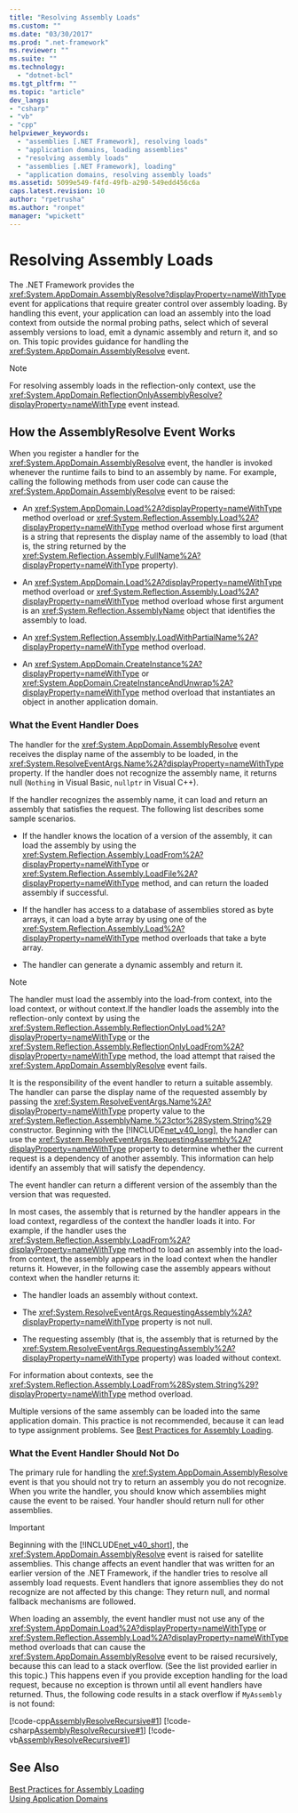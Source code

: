 ```yaml
---
title: "Resolving Assembly Loads"
ms.custom: ""
ms.date: "03/30/2017"
ms.prod: ".net-framework"
ms.reviewer: ""
ms.suite: ""
ms.technology: 
  - "dotnet-bcl"
ms.tgt_pltfrm: ""
ms.topic: "article"
dev_langs:
- "csharp"
- "vb"
- "cpp"
helpviewer_keywords: 
  - "assemblies [.NET Framework], resolving loads"
  - "application domains, loading assemblies"
  - "resolving assembly loads"
  - "assemblies [.NET Framework], loading"
  - "application domains, resolving assembly loads"
ms.assetid: 5099e549-f4fd-49fb-a290-549edd456c6a
caps.latest.revision: 10
author: "rpetrusha"
ms.author: "ronpet"
manager: "wpickett"
---
```

# Resolving Assembly Loads
The .NET Framework provides the <xref:System.AppDomain.AssemblyResolve?displayProperty=nameWithType> event for applications that require greater control over assembly loading. By handling this event, your application can load an assembly into the load context from outside the normal probing paths, select which of several assembly versions to load, emit a dynamic assembly and return it, and so on. This topic provides guidance for handling the <xref:System.AppDomain.AssemblyResolve> event.  
  
> [!NOTE]
>  For resolving assembly loads in the reflection-only context, use the <xref:System.AppDomain.ReflectionOnlyAssemblyResolve?displayProperty=nameWithType> event instead.  
  
## How the AssemblyResolve Event Works  
 When you register a handler for the <xref:System.AppDomain.AssemblyResolve> event, the handler is invoked whenever the runtime fails to bind to an assembly by name. For example, calling the following methods from user code can cause the <xref:System.AppDomain.AssemblyResolve> event to be raised:  
  
-   An <xref:System.AppDomain.Load%2A?displayProperty=nameWithType> method overload or <xref:System.Reflection.Assembly.Load%2A?displayProperty=nameWithType> method overload whose first argument is a string that represents the display name of the assembly to load (that is, the string returned by the <xref:System.Reflection.Assembly.FullName%2A?displayProperty=nameWithType> property).  
  
-   An <xref:System.AppDomain.Load%2A?displayProperty=nameWithType> method overload or <xref:System.Reflection.Assembly.Load%2A?displayProperty=nameWithType> method overload whose first argument is an <xref:System.Reflection.AssemblyName> object that identifies the assembly to load.  
  
-   An <xref:System.Reflection.Assembly.LoadWithPartialName%2A?displayProperty=nameWithType> method overload.  
  
-   An <xref:System.AppDomain.CreateInstance%2A?displayProperty=nameWithType> or <xref:System.AppDomain.CreateInstanceAndUnwrap%2A?displayProperty=nameWithType> method overload that instantiates an object in another application domain.  
  
### What the Event Handler Does  
 The handler for the <xref:System.AppDomain.AssemblyResolve> event receives the display name of the assembly to be loaded, in the <xref:System.ResolveEventArgs.Name%2A?displayProperty=nameWithType> property. If the handler does not recognize the assembly name, it returns null (`Nothing` in Visual Basic, `nullptr` in Visual C++).  
  
 If the handler recognizes the assembly name, it can load and return an assembly that satisfies the request. The following list describes some sample scenarios.  
  
-   If the handler knows the location of a version of the assembly, it can load the assembly by using the <xref:System.Reflection.Assembly.LoadFrom%2A?displayProperty=nameWithType> or <xref:System.Reflection.Assembly.LoadFile%2A?displayProperty=nameWithType> method, and can return the loaded assembly if successful.  
  
-   If the handler has access to a database of assemblies stored as byte arrays, it can load a byte array by using one of the <xref:System.Reflection.Assembly.Load%2A?displayProperty=nameWithType> method overloads that take a byte array.  
  
-   The handler can generate a dynamic assembly and return it.  
  
> [!NOTE]
>  The handler must load the assembly into the load-from context, into the load context, or without context.If the handler loads the assembly into the reflection-only context by using the <xref:System.Reflection.Assembly.ReflectionOnlyLoad%2A?displayProperty=nameWithType> or the <xref:System.Reflection.Assembly.ReflectionOnlyLoadFrom%2A?displayProperty=nameWithType> method, the load attempt that raised the <xref:System.AppDomain.AssemblyResolve> event fails.  
  
 It is the responsibility of the event handler to return a suitable assembly. The handler can parse the display name of the requested assembly by passing the <xref:System.ResolveEventArgs.Name%2A?displayProperty=nameWithType> property value to the <xref:System.Reflection.AssemblyName.%23ctor%28System.String%29> constructor. Beginning with the [!INCLUDE[net_v40_long](../../../includes/net-v40-long-md.md)], the handler can use the <xref:System.ResolveEventArgs.RequestingAssembly%2A?displayProperty=nameWithType> property to determine whether the current request is a dependency of another assembly. This information can help identify an assembly that will satisfy the dependency.  
  
 The event handler can return a different version of the assembly than the version that was requested.  
  
 In most cases, the assembly that is returned by the handler appears in the load context, regardless of the context the handler loads it into. For example, if the handler uses the <xref:System.Reflection.Assembly.LoadFrom%2A?displayProperty=nameWithType> method to load an assembly into the load-from context, the assembly appears in the load context when the handler returns it. However, in the following case the assembly appears without context when the handler returns it:  
  
-   The handler loads an assembly without context.  
  
-   The <xref:System.ResolveEventArgs.RequestingAssembly%2A?displayProperty=nameWithType> property is not null.  
  
-   The requesting assembly (that is, the assembly that is returned by the <xref:System.ResolveEventArgs.RequestingAssembly%2A?displayProperty=nameWithType> property) was loaded without context.  
  
 For information about contexts, see the <xref:System.Reflection.Assembly.LoadFrom%28System.String%29?displayProperty=nameWithType> method overload.  
  
 Multiple versions of the same assembly can be loaded into the same application domain. This practice is not recommended, because it can lead to type assignment problems. See [Best Practices for Assembly Loading](../../../docs/framework/deployment/best-practices-for-assembly-loading.md).  
  
### What the Event Handler Should Not Do  
 The primary rule for handling the <xref:System.AppDomain.AssemblyResolve> event is that you should not try to return an assembly you do not recognize. When you write the handler, you should know which assemblies might cause the event to be raised. Your handler should return null for other assemblies.  
  
> [!IMPORTANT]
>  Beginning with the [!INCLUDE[net_v40_short](../../../includes/net-v40-short-md.md)], the <xref:System.AppDomain.AssemblyResolve> event is raised for satellite assemblies. This change affects an event handler that was written for an earlier version of the .NET Framework, if the handler tries to resolve all assembly load requests. Event handlers that ignore assemblies they do not recognize are not affected by this change: They return null, and normal fallback mechanisms are followed.  
  
 When loading an assembly, the event handler must not use any of the <xref:System.AppDomain.Load%2A?displayProperty=nameWithType> or <xref:System.Reflection.Assembly.Load%2A?displayProperty=nameWithType> method overloads that can cause the <xref:System.AppDomain.AssemblyResolve> event to be raised recursively, because this can lead to a stack overflow. (See the list provided earlier in this topic.) This happens even if you provide exception handling for the load request, because no exception is thrown until all event handlers have returned. Thus, the following code results in a stack overflow if `MyAssembly` is not found:  
  
 [!code-cpp[AssemblyResolveRecursive#1](../../../samples/snippets/cpp/VS_Snippets_CLR/assemblyresolverecursive/cpp/example.cpp#1)]
 [!code-csharp[AssemblyResolveRecursive#1](../../../samples/snippets/csharp/VS_Snippets_CLR/assemblyresolverecursive/cs/example.cs#1)]
 [!code-vb[AssemblyResolveRecursive#1](../../../samples/snippets/visualbasic/VS_Snippets_CLR/assemblyresolverecursive/vb/example.vb#1)]  
  
## See Also  
 [Best Practices for Assembly Loading](../../../docs/framework/deployment/best-practices-for-assembly-loading.md)   
 [Using Application Domains](../../../docs/framework/app-domains/use.md)
